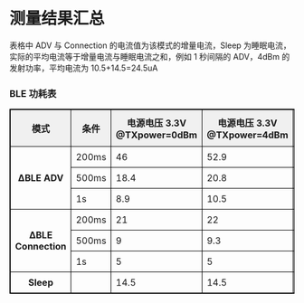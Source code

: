 # 测量结果汇总
表格中 ADV 与 Connection 的电流值为该模式的增量电流，Sleep 为睡眠电流，实际的平均电流等于增量电流与睡眠电流之和，例如 1 秒间隔的 ADV，4dBm 的发射功率，平均电流为 10.5+14.5=24.5uA

### BLE 功耗表

<table border="1" style="border-collapse: collapse; border: 1px solid black;">
<thead>
<tr>
<th style="border: 1px solid black; padding: 8px; background-color: #f0f0f0; font-weight: bold; text-align: center;">模式</th>
<th style="border: 1px solid black; padding: 8px; background-color: #f0f0f0; font-weight: bold; text-align: center;">条件</th>
<th style="border: 1px solid black; padding: 8px; background-color: #f0f0f0; font-weight: bold; text-align: center;">电源电压 3.3V<br/>@TXpower=0dBm</th>
<th style="border: 1px solid black; padding: 8px; background-color: #f0f0f0; font-weight: bold; text-align: center;">电源电压 3.3V<br/>@TXpower=4dBm</th>
<th style="border: 1px solid black; padding: 8px; background-color: #f0f0f0; font-weight: bold; text-align: center;">电源电压 3.3V<br/>@TXpower=10dBm</th>
<th style="border: 1px solid black; padding: 8px; background-color: #f0f0f0; font-weight: bold; text-align: center;">电源电压 3.3V<br/>@TXpower=13dBm</th>
<th style="border: 1px solid black; padding: 8px; background-color: #f0f0f0; font-weight: bold; text-align: center;">单位</th>
</tr>
</thead>
<tbody>
<tr>
<td rowspan="3" style="border: 1px solid black; padding: 8px; text-align: center; vertical-align: middle;"><strong>∆BLE ADV</strong></td>
<td style="border: 1px solid black; padding: 8px;">200ms</td>
<td style="border: 1px solid black; padding: 8px;">46</td>
<td style="border: 1px solid black; padding: 8px;">52.9</td>
<td style="border: 1px solid black; padding: 8px;">70.5</td>
<td style="border: 1px solid black; padding: 8px;">239.3</td>
<td style="border: 1px solid black; padding: 8px;">uA</td>
</tr>
<tr>
<td style="border: 1px solid black; padding: 8px;">500ms</td>
<td style="border: 1px solid black; padding: 8px;">18.4</td>
<td style="border: 1px solid black; padding: 8px;">20.8</td>
<td style="border: 1px solid black; padding: 8px;">29.8</td>
<td style="border: 1px solid black; padding: 8px;">103.5</td>
<td style="border: 1px solid black; padding: 8px;">uA</td>
</tr>
<tr>
<td style="border: 1px solid black; padding: 8px;">1s</td>
<td style="border: 1px solid black; padding: 8px;">8.9</td>
<td style="border: 1px solid black; padding: 8px;">10.5</td>
<td style="border: 1px solid black; padding: 8px;">14.6</td>
<td style="border: 1px solid black; padding: 8px;">53</td>
<td style="border: 1px solid black; padding: 8px;">uA</td>
</tr>
<tr>
<td rowspan="3" style="border: 1px solid black; padding: 8px; text-align: center; vertical-align: middle;"><strong>∆BLE Connection</strong></td>
<td style="border: 1px solid black; padding: 8px;">200ms</td>
<td style="border: 1px solid black; padding: 8px;">21</td>
<td style="border: 1px solid black; padding: 8px;">22</td>
<td style="border: 1px solid black; padding: 8px;">25.7</td>
<td style="border: 1px solid black; padding: 8px;">46.8</td>
<td style="border: 1px solid black; padding: 8px;">uA</td>
</tr>
<tr>
<td style="border: 1px solid black; padding: 8px;">500ms</td>
<td style="border: 1px solid black; padding: 8px;">9</td>
<td style="border: 1px solid black; padding: 8px;">9.3</td>
<td style="border: 1px solid black; padding: 8px;">10.9</td>
<td style="border: 1px solid black; padding: 8px;">19.3</td>
<td style="border: 1px solid black; padding: 8px;">uA</td>
</tr>
<tr>
<td style="border: 1px solid black; padding: 8px;">1s</td>
<td style="border: 1px solid black; padding: 8px;">5</td>
<td style="border: 1px solid black; padding: 8px;">5</td>
<td style="border: 1px solid black; padding: 8px;">6.1</td>
<td style="border: 1px solid black; padding: 8px;">10.3</td>
<td style="border: 1px solid black; padding: 8px;">uA</td>
</tr>
<tr>
<td style="padding: 8px; text-align: center;"><strong>Sleep</strong></td>
<td style="padding: 8px;"></td>
<td style="padding: 8px;">14.5</td>
<td style="padding: 8px;">14.5</td>
<td style="padding: 8px;">14.5</td>
<td style="padding: 8px;">14.5</td>
<td style="padding: 8px;">uA</td>
</tr>
</tbody>
</table>